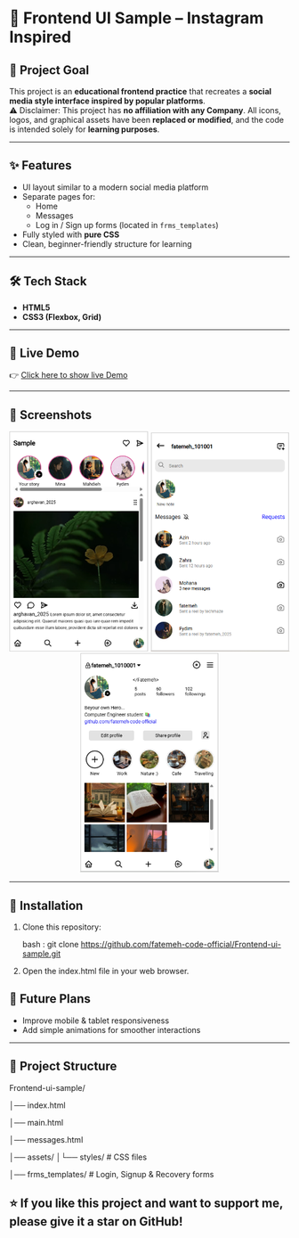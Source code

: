 # 📱 Frontend UI Sample – Instagram Inspired

## 🎯 Project Goal
This project is an **educational frontend practice** that recreates a **social media style interface inspired by popular platforms**.  
⚠️ Disclaimer: This project has **no affiliation with any Company**. All icons, logos, and graphical assets have been **replaced or modified**, and the code is intended solely for **learning purposes**.

---

## ✨ Features
- UI layout similar to a modern social media platform  
- Separate pages for:
  - Home
  - Messages
  - Log in / Sign up forms (located in `frms_templates`)  
- Fully styled with **pure CSS**  
- Clean, beginner-friendly structure for learning  

---

## 🛠️ Tech Stack
- **HTML5**  
- **CSS3 (Flexbox, Grid)**  

---

## 🚀 Live Demo
👉 [Click here to show live Demo](https://fatemeh-code-official.github.io/Frontend-ui-sample/)

---

## 📸 Screenshots
<p align="center">
  <img src="Version 1/assets/screenshots/home.png" alt="Home Page" width="250"/>
  <img src="Version 1/assets/screenshots/messages.png" alt="Messages Page" width="250"/>
  <img src="Version 1/assets/screenshots/main.png" alt="Main Page" width="250"/>
</p>

---

## 🚀 Installation

1. Clone this repository:

   bash : git clone https://github.com/fatemeh-code-official/Frontend-ui-sample.git

 2. Open the index.html file in your web browser.
‍
## 🔮 Future Plans
- Improve mobile & tablet responsiveness  
- Add simple animations for smoother interactions   

---

## 📂 Project Structure
Frontend-ui-sample/

│── index.html

│── main.html

│── messages.html

│── assets/ │└── styles/ # CSS files

│── frms_templates/ # Login, Signup & Recovery forms

## ⭐ If you like this project and want to support me, please give it a star on GitHub!
